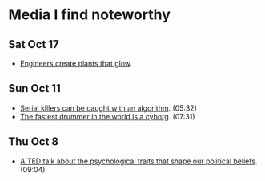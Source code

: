 # Media I find noteworthy

## Sat Oct 17
- [Engineers create plants that
glow](https://news.mit.edu/2017/engineers-create-nanobionic-plants-that-glow-1213).

## Sun Oct 11

- [Serial killers can be caught with an
algorithm](https://invidious.snopyta.org/watch?v=8BvjAlf2SBk). (05:32)
- [The fastest drummer in the world is a cyborg](https://invidious.snopyta.org/watch?v=V-cz2tiHzEo).
(07:31)

## Thu Oct 8

- [A TED talk about the psychological traits that shape our political
beliefs](https://invidious.snopyta.org/watch?v=ZSJzPB4qrxU).
(09:04)
